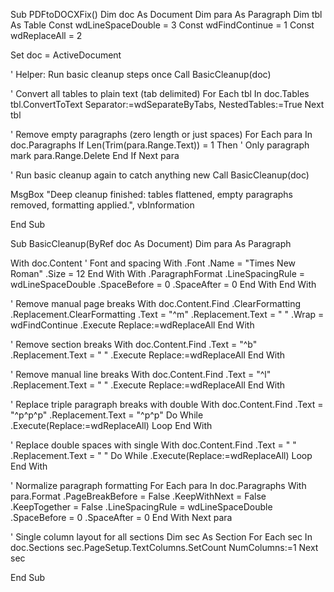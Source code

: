 Sub PDFtoDOCXFix()
    Dim doc As Document
    Dim para As Paragraph
    Dim tbl As Table
    Const wdLineSpaceDouble = 3
    Const wdFindContinue = 1
    Const wdReplaceAll = 2

Set doc = ActiveDocument

' Helper: Run basic cleanup steps once
Call BasicCleanup(doc)

' Convert all tables to plain text (tab delimited)
For Each tbl In doc.Tables
    tbl.ConvertToText Separator:=wdSeparateByTabs, NestedTables:=True
Next tbl

' Remove empty paragraphs (zero length or just spaces)
For Each para In doc.Paragraphs
    If Len(Trim(para.Range.Text)) = 1 Then ' Only paragraph mark
        para.Range.Delete
    End If
Next para

' Run basic cleanup again to catch anything new
Call BasicCleanup(doc)

MsgBox "Deep cleanup finished: tables flattened, empty paragraphs removed, formatting applied.", vbInformation

End Sub

Sub BasicCleanup(ByRef doc As Document)
    Dim para As Paragraph

With doc.Content
    ' Font and spacing
    With .Font
        .Name = "Times New Roman"
        .Size = 12
    End With
    With .ParagraphFormat
        .LineSpacingRule = wdLineSpaceDouble
        .SpaceBefore = 0
        .SpaceAfter = 0
    End With
End With

' Remove manual page breaks
With doc.Content.Find
    .ClearFormatting
    .Replacement.ClearFormatting
    .Text = "^m"
    .Replacement.Text = " "
    .Wrap = wdFindContinue
    .Execute Replace:=wdReplaceAll
End With

' Remove section breaks
With doc.Content.Find
    .Text = "^b"
    .Replacement.Text = " "
    .Execute Replace:=wdReplaceAll
End With

' Remove manual line breaks
With doc.Content.Find
    .Text = "^l"
    .Replacement.Text = " "
    .Execute Replace:=wdReplaceAll
End With

' Replace triple paragraph breaks with double
With doc.Content.Find
    .Text = "^p^p^p"
    .Replacement.Text = "^p^p"
    Do While .Execute(Replace:=wdReplaceAll)
    Loop
End With

' Replace double spaces with single
With doc.Content.Find
    .Text = "  "
    .Replacement.Text = " "
    Do While .Execute(Replace:=wdReplaceAll)
    Loop
End With

' Normalize paragraph formatting
For Each para In doc.Paragraphs
    With para.Format
        .PageBreakBefore = False
        .KeepWithNext = False
        .KeepTogether = False
        .LineSpacingRule = wdLineSpaceDouble
        .SpaceBefore = 0
        .SpaceAfter = 0
    End With
Next para

' Single column layout for all sections
Dim sec As Section
For Each sec In doc.Sections
    sec.PageSetup.TextColumns.SetCount NumColumns:=1
Next sec

End Sub
